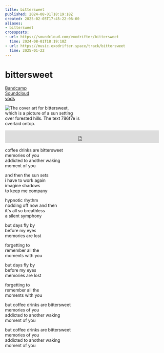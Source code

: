 ```yaml
---
title: bittersweet
published: 2024-08-01T18:19:18Z
created: 2025-02-05T17:45:22-06:00
aliases:
- bittersweet
crossposts:
- url: https://soundcloud.com/exodrifter/bittersweet
  time: 2024-08-01T18:19:18Z
- url: https://music.exodrifter.space/track/bittersweet
  time: 2025-01-22
---
```


# bittersweet

<div class="flex">
<div><i class="ri-store-2-fill"></i> <a href="https://music.exodrifter.space/track/bittersweet">Bandcamp</a></div>
<div><i class="ri-soundcloud-2-fill"></i> <a href="https://soundcloud.com/exodrifter/bittersweet">Soundcloud</a></div>
<div><i class="ri-video-fill"></i> <a href="https://vods.exodrifter.space/tag/song-bittersweet">vods</a></div>
</div>

<div style="width: 50%;">

![The cover art for bittersweet, which is a picture of a sun setting over forested hills. The text 786f7e is overlaid ontop.](bittersweet.png)

</div>

<iframe style="border: 0; width: 100%; max-width: 700px; height: 42px;" src="https://bandcamp.com/EmbeddedPlayer/album=253081176/size=small/bgcol=ffffff/linkcol=0687f5/track=2964576184/transparent=true/" seamless><a href="https://music.exodrifter.space/album/future-formant">future formant by exodrifter</a></iframe>

coffee drinks are bittersweet<br/>
memories of you<br/>
addicted to another waking<br/>
moment of you<br/>

and then the sun sets<br/>
i have to work again<br/>
imagine shadows<br/>
to keep me company<br/>

hypnotic rhythm<br/>
nodding off now and then<br/>
it's all so breathless<br/>
a silent symphony<br/>

but days fly by<br/>
before my eyes<br/>
memories are lost<br/>

forgetting to<br/>
remember all the<br/>
moments with you<br/>

but days fly by<br/>
before my eyes<br/>
memories are lost<br/>

forgetting to<br/>
remember all the<br/>
moments with you<br/>

but coffee drinks are bittersweet<br/>
memories of you<br/>
addicted to another waking<br/>
moment of you<br/>

but coffee drinks are bittersweet<br/>
memories of you<br/>
addicted to another waking<br/>
moment of you<br/>
